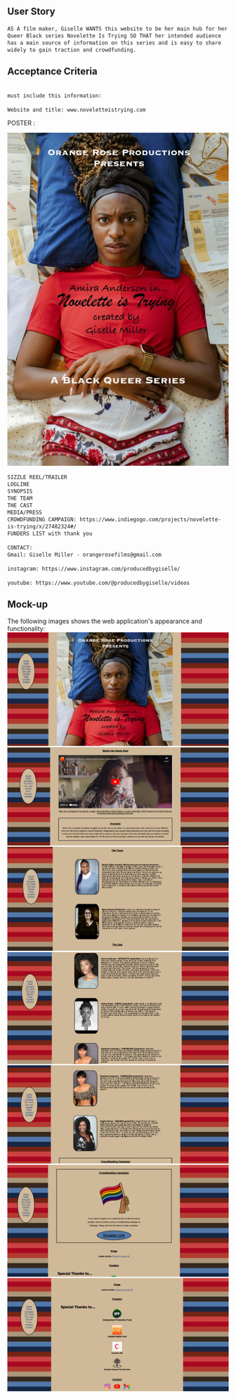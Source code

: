 ## User Story

```
AS A film maker, Giselle WANTS this website to be her main hub for her Queer Black series Novelette Is Trying SO THAT her intended audience has a main source of information on this series and is easy to share widely to gain traction and crowdfunding.
```

## Acceptance Criteria  
```

must include this information:

Website and title: www.noveletteistrying.com
```
POSTER :

![alt text](assets/images/poster.png)

```
SIZZLE REEL/TRAILER
LOGLINE
SYNOPSIS
THE TEAM
THE CAST
MEDIA/PRESS
CROWDFUNDING CAMPAIGN: https://www.indiegogo.com/projects/novelette-is-trying/x/27482324#/
FUNDERS LIST with thank you

CONTACT:
Gmail: Giselle Miller - orangerosefilms@gmail.com

instagram: https://www.instagram.com/producedbygiselle/

youtube: https://www.youtube.com/@producedbygiselle/videos

```
## Mock-up

The following images shows the web application's appearance and functionality:
![alt text](assets/images/NITScreenshot1.png)
![alt text](assets/images/NITScreenshot2.png)
![alt text](assets/images/NITScreenshot3.png)
![alt text](assets/images/NITScreenshot4.png)
![alt text](assets/images/NITScreenshot5.png)
![alt text](assets/images/NITScreenshot6.png)
![alt text](assets/images/NITScreenshot7.png)
